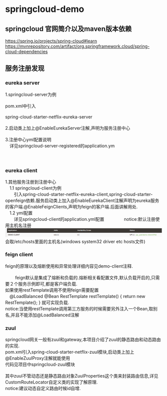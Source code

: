# springcloud-demo
## springcloud 官网简介以及maven版本依赖　　
https://spring.io/projects/spring-cloud#learn
https://mvnrepository.com/artifact/org.springframework.cloud/spring-cloud-dependencies

## 服务注册发现
### eureka server
1.springcloud-server为例<br></br>
pom.xml中引入<br></br>
spring-cloud-starter-netflix-eureka-server<br></br>
2.启动类上加上@EnableEurekaServer注解,声明为服务注册中心<br></br>
3.注册中心yml配置说明  
&emsp;详见springcloud-server-registered的application.ym<br></br>　
### eureka client
1.其他服务注册到注册中心  
&emsp;1.1 springcloud-client为例  
&emsp;&emsp;引入spring-cloud-starter-netflix-eureka-client,spring-cloud-starter-openfeign依赖.服务启动类上加入@EnableEurekaClient注解声明为eureka服务的客户端.@EnableFeignClients,声明为feign的客户端.后面讲解用处.  
&emsp;1.2 yml配置  
&emsp;&emsp;详见springcloud-client的application.yml配置  　　
&emsp;&emsp;notice:默认注册使用主机名注册　　
![avatar](picture/1564456113(1).png)　　
会取/etc/hosts里面的主机名(windows system32 driver etc hosts文件)　　
### feign client
feign的原理以及熔断使用和异常处理详细内容见demo-client注释.<br></br>　　
feign默认是集成了熔断和负载的.熔断相关看配置文件,默认负载开启的,只需要２个服务示例即可,都是客户端负载.  
如果使用restTemplate调用不使用feign需要配置  
  　@LoadBalanced
    @Bean
    RestTemplate restTemplate() {
        return new RestTemplate();
    }
 就可实现负载.  
 notice:当使用restTemplate调用第三方服务的时候需要另外注入一个Bean,取别名,并且不能添加@LoadBalanced注解　　
 ### zuul
 springcloud网关一般有zuul和gateway,本项目介绍了zuul的静态路由和动态路由的实现.  
 pom.xml引入spring-cloud-starter-netflix-zuul模块,启动类上加上@EnableZuulProxy注解就能使用  
 代码见项目中springcloud-zuul模块<br></br>
 其中zuul不管动态还是静态路由对象ZuulProperties这个类来封装路由信息,详见CustomRouteLocator自定义类的实现了解原理.  
 notice:建议动态自定义路由时候id自增.
 
 
 



